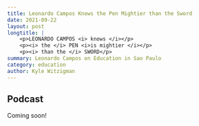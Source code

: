```yaml
---
title: Leonardo Campos Knows the Pen Mightier than the Sword
date: 2021-09-22
layout: post
longtitle: |
    <p>LEONARDO CAMPOS <i> knows </i></p>
    <p><i> the </i> PEN <i>is mightier </i></p>
    <p><i> than the </i> SWORD</p>
summary: Leonardo Campos on Education in Sao Paulo
category: education
author: Kyle Witzigman
---
```


## Podcast
Coming soon!